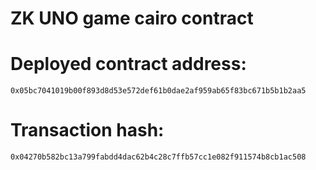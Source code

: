 # ZK UNO game cairo contract

# Deployed contract address: 
```0x05bc7041019b00f893d8d53e572def61b0dae2af959ab65f83bc671b5b1b2aa5```

# Transaction hash: 
```0x04270b582bc13a799fabdd4dac62b4c28c7ffb57cc1e082f911574b8cb1ac508```
